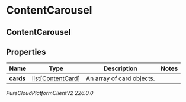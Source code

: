 # ContentCarousel

## ContentCarousel

## Properties

|Name | Type | Description | Notes|
|------------ | ------------- | ------------- | -------------|
| **cards** | [list[ContentCard]](ContentCard) | An array of card objects. | |



_PureCloudPlatformClientV2 226.0.0_
